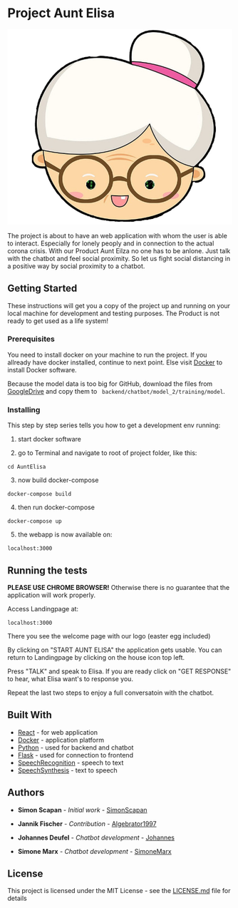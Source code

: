 # Project Aunt Elisa

![logo](logo/auntelisa.jpg)


The project is about to have an web application with whom the user is able to interact.
Especially for lonely peoply and in connection to the actual corona crisis.
With our Product Aunt Eilza no one has to be anlone. Just talk with the chatbot and feel social proximity.
So let us fight social distancing in a positive way by social proximity to a chatbot.

## Getting Started

These instructions will get you a copy of the project up and running on your local machine for development and testing purposes. 
The Product is not ready to get used as a life system!

### Prerequisites

You need to install docker on your machine to run the project.
If you allready have docker installed, continue to next point.
Else visit [Docker](https://docs.docker.com/get-docker/) to install Docker software.

Because the model data is too big for GitHub, download the files from [GoogleDrive](https://drive.google.com/drive/folders/1qkqUJqsTw3lYPvoIKi1xJLhdjgPWzu9b?usp=sharing) and copy them to ``` backend/chatbot/model_2/training/model```.

### Installing

This step by step series tells you how to get a development env running:

1. start docker software

2. go to Terminal and navigate to root of project folder, like this:


```
cd AuntElisa
```

3. now build docker-compose

```
docker-compose build
```

4. then run docker-compose

```
docker-compose up
```

5. the webapp is now available on:

```
localhost:3000
```


## Running the tests

**PLEASE USE CHROME BROWSER!**
Otherwise there is no guarantee that the application will work properly.

Access Landingpage at:

```
localhost:3000
```

There you see the welcome page with our logo (easter egg included)

By clicking on "START AUNT ELISA" the application gets usable.
You can return to Landingpage by clicking on the house icon top left.

Press "TALK" and speak to Elisa.
If you are ready click on "GET RESPONSE" to hear, what Elisa want's to response you.

Repeat the last two steps to enjoy a full conversatoin with the chatbot.



## Built With

* [React](https://reactjs.org) - for web application
* [Docker](https://www.docker.com) - application platform
* [Python](https://www.python.org) - used for backend and chatbot
* [Flask](https://pypi.org/project/Flask/) - used for connection to frontend
* [SpeechRecognition](https://developer.mozilla.org/en-US/docs/Web/API/SpeechRecognition) - speech to text
* [SpeechSynthesis](https://developer.mozilla.org/de/docs/Web/API/SpeechSynthesis) - text to speech


## Authors

* **Simon Scapan** - *Initial work* - [SimonScapan](https://github.com/SimonScapan)

* **Jannik Fischer** - *Contribution* - [Algebrator1997](https://github.com/Algebrator1997)

* **Johannes Deufel** - *Chatbot development* - [Johannes](https://github.com/Johannes998)

* **Simone Marx** - *Chatbot development* - [SimoneMarx](https://github.com/SimoneMarx)



## License

This project is licensed under the MIT License - see the [LICENSE.md](LICENSE.md) file for details


